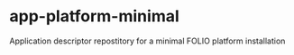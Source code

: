 # app-platform-minimal
Application descriptor repostitory for a minimal FOLIO platform installation
